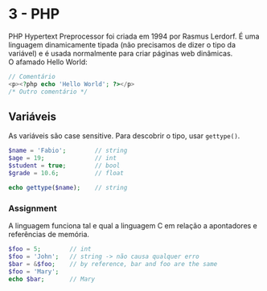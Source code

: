 # 3 - PHP

PHP Hypertext Preprocessor foi criada em 1994 por Rasmus Lerdorf. É uma linguagem dinamicamente tipada (não precisamos de dizer o tipo da variável) e é usada normalmente para criar páginas web dinâmicas. <br>
O afamado Hello World:

```php
// Comentário
<p><?php echo 'Hello World'; ?></p>
/* Outro comentário */
```

## Variáveis

As variáveis são case sensitive. Para descobrir o tipo, usar `gettype()`.

```php
$name = 'Fabio';        // string
$age = 19;              // int
$student = true;        // bool
$grade = 10.6;          // float

echo gettype($name);    // string
```

### Assignment

A linguagem funciona tal e qual a linguagem C em relação a apontadores e referências de memória.

```php
$foo = 5;        // int
$foo = 'John';   // string -> não causa qualquer erro
$bar = &$foo;    // by reference, bar and foo are the same
$foo = 'Mary';
echo $bar;       // Mary
```

